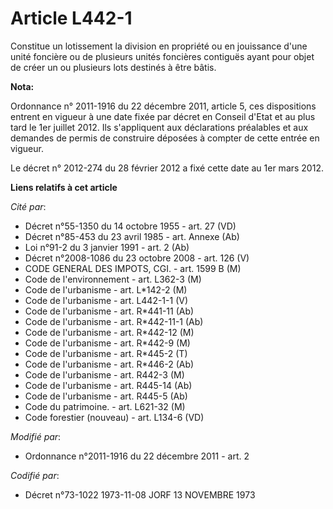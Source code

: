 # Article L442-1

Constitue un lotissement la division en propriété ou en jouissance d'une unité foncière ou de plusieurs unités foncières
contiguës ayant pour objet de créer un ou plusieurs lots destinés à être bâtis.

**Nota:**

Ordonnance n° 2011-1916 du 22 décembre 2011, article 5, ces dispositions entrent en vigueur à une date fixée par décret en
Conseil d'Etat et au plus tard le 1er juillet 2012. Ils s'appliquent aux déclarations préalables et aux demandes de permis de
construire déposées à compter de cette entrée en vigueur.

Le décret n° 2012-274 du 28 février 2012 a fixé cette date au 1er mars 2012.

**Liens relatifs à cet article**

_Cité par_:

  - Décret n°55-1350 du 14 octobre 1955 - art. 27 (VD)
  - Décret n°85-453 du 23 avril 1985 - art. Annexe (Ab)
  - Loi n°91-2 du 3 janvier 1991 - art. 2 (Ab)
  - Décret n°2008-1086 du 23 octobre 2008 - art. 126 (V)
  - CODE GENERAL DES IMPOTS, CGI. - art. 1599 B (M)
  - Code de l'environnement - art. L362-3 (M)
  - Code de l'urbanisme - art. L*142-2 (M)
  - Code de l'urbanisme - art. L442-1-1 (V)
  - Code de l'urbanisme - art. R*441-11 (Ab)
  - Code de l'urbanisme - art. R*442-11-1 (Ab)
  - Code de l'urbanisme - art. R*442-12 (M)
  - Code de l'urbanisme - art. R*442-9 (M)
  - Code de l'urbanisme - art. R*445-2 (T)
  - Code de l'urbanisme - art. R*446-2 (Ab)
  - Code de l'urbanisme - art. R442-3 (M)
  - Code de l'urbanisme - art. R445-14 (Ab)
  - Code de l'urbanisme - art. R445-5 (Ab)
  - Code du patrimoine. - art. L621-32 (M)
  - Code forestier (nouveau) - art. L134-6 (VD)

_Modifié par_:

  - Ordonnance n°2011-1916 du 22 décembre 2011 - art. 2

_Codifié par_:

  - Décret n°73-1022 1973-11-08 JORF 13 NOVEMBRE 1973
